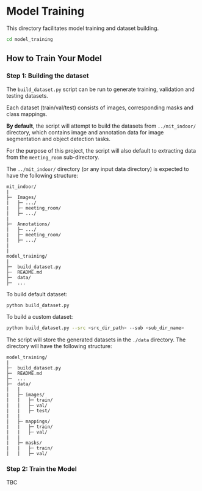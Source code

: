 # Model Training
This directory facilitates model training and dataset building.

```bash
cd model_training
```

## How to Train Your Model

### Step 1: Building the dataset
The `build_dataset.py` script can be run to generate training, validation and testing datasets.

Each dataset (train/val/test) consists of images, corresponding masks and class mappings.

**By default**, the script will attempt to build the datasets from `../mit_indoor/` directory, which contains image and annotation data for image segmentation and object detection tasks.

For the purpose of this project, the script will also default to extracting data from the `meeting_room` sub-directory.

The `../mit_indoor/` directory (or any input data directory) is expected to have the following structure:

```text
mit_indoor/
|
├─  Images/
|   ├─ .../
|   ├─ meeting_room/
|   ├─ .../
|
├─  Annotations/
|   ├─ .../
|   ├─ meeting_room/
|   ├─ .../
|
|
model_training/
|
├─  build_dataset.py
├─  README.md
├─  data/
├─  ...
```

To build default dataset:

```bash
python build_dataset.py 
```

To build a custom dataset:

```bash
python build_dataset.py --src <src_dir_path> --sub <sub_dir_name>
```

The script will store the generated datasets in the `./data` directory. The directory will have the following structure:

```text
model_training/
|
├─  build_dataset.py
├─  README.md
├─  ...
├─  data/
|   |
|   ├─ images/
|   |   ├─ train/
|   |   ├─ val/
|   |   ├─ test/
|   |
|   ├─ mappings/
|   |   ├─ train/
|   |   ├─ val/
|   |
|   ├─ masks/
|   |   ├─ train/
|   |   ├─ val/
```

### Step 2: Train the Model
TBC